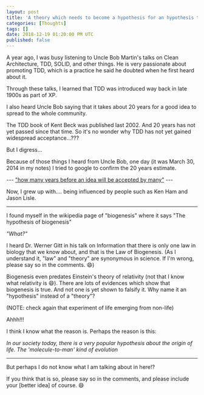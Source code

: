 ```yaml
---
layout: post
title: 'A theory which needs to become a hypothesis for an hypothesis to become a theory'
categories: [Thoughts]
tags: []
date: 2018-12-19 01:20:00 PM UTC
published: false
---
```


<!-- April 23, 2018 09:40:00 PM Philippine Time -->

A year ago, I was busy listening to Uncle Bob Martin's talks on Clean Architecture, TDD, SOLID, and other things. He is very passionate about promoting TDD, which is a practice he said he doubted when he first heard about it.

Through these talks, I learned that TDD was introduced way back in late 1900s as part of XP.

I also heard Uncle Bob saying that it takes about 20 years for a good idea to spread to the whole community.

The TDD book of Kent Beck was published last 2002. And 20 years has not yet passed since that time. So it's no wonder why TDD has not yet gained widespread acceptance...???

But I digress...

<!--more-->

Because of those things I heard from Uncle Bob, one day (it was March 30, 2014 in my notes) I tried to google to confirm the 20 years estimate.

--- ["how many years before an idea will be accepted by many"](https://www.google.com.ph/search?q=how+many+years+before+an+idea+will+be+accepted+by+many) ---



Now, I grew up with.... being influenced by people such as Ken Ham and Jason Lisle.


-------

I found myself in the wikipedia page of "biogenesis" where it says "The hypothesis of biogenesis"

_"What?"_


I heard Dr. Werner Gitt in his talk on Information that there is only one law in biology that we know about, and that is the Law of Biogenesis. (As I understand it, "law" and "theory" are synonymous in science. If I'm wrong, please say so in the comments. :smile:)

Biogenesis even predates Einstein's theory of relativity (not that I know what relativity is :smile:). There are lots of evidences which show that biogenesis is true. And not one is yet shown to falsify it. Why name it an "hypothesis" instead of a "theory"?

(NOTE: check again that experiment of life emerging from non-life)

Ahhh!!!

I think I know what the reason is. Perhaps the reason is this: 

_In our society today, there is a very popular hypothesis about the origin of life. The 'molecule-to-man' kind of evolution_


-----------




But perhaps I do not know what I am talking about in here!?

If you think that is so, please say so in the comments, and please include your [better idea] of course. :smile:

